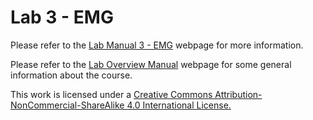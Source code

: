 # Lab 3 - EMG
Please refer to the [Lab Manual 3 - EMG](https://docs.google.com/document/d/e/2PACX-1vRH3qfvMvmHBdHhg3sFQKTwo1-blg8luLXSQRhsIhEgwFj3QmWGStUhvslrVuVzP-aQ3T0YNs-lUsOz/pub) webpage for more information. 

Please refer to the [Lab Overview Manual](https://docs.google.com/document/d/e/2PACX-1vTr1zOyrUedA1yx76olfDe5jn88miCNb3EJcC3INmy8nDmbJ8N5Y0B30EBoOunsWbA2DGOVWpgJzIs9/pub) webpage for some general information about the course. 

This work is licensed under a [Creative Commons Attribution-NonCommercial-ShareAlike 4.0 International License.](https://creativecommons.org/licenses/by-nc-sa/4.0/)
